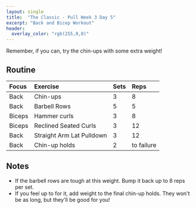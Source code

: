 ```yaml
---
layout: single
title:  "The Classic - Pull Week 3 Day 5"
excerpt: "Back and Bicep Workout"
header:
  overlay_color: "rgb(255,0,0)"
---
```


Remember, if you can, try the chin-ups with some extra weight!

## Routine

| Focus | Exercise | Sets | Reps |
|:-|:-|:-|:-|
|Back|Chin-ups|3|8|
|Back|Barbell Rows|5|5|
|Biceps|Hammer curls|3|8|
|Biceps|Reclined Seated Curls|3|12|
|Back|Straight Arm Lat Pulldown|3|12|
|Back|Chin-up holds|2|to failure|

## Notes

- If the barbell rows are tough at this weight. Bump it back up to 8 reps per set.
- If you feel up to for it, add weight to the final chin-up holds. They won't be as long, but they'll be good for you!
